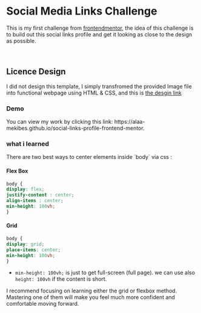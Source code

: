 <h1>Social Media Links Challenge</h1>

<p>This is my first challenge from <a href="https://www.frontendmentor.io" target="_blank">frontendmentor</a>, the idea of this challenge is 
  to build out this social links profile and get it looking as close to the design as possible.</p>
  
  <br>

<h2>Licence Design</h2>
  
<p>I did not design this template, I simply transfromed the provided Image file into functional webpage using HTML 
  & CSS, and this is <a href="https://www.frontendmentor.io/challenges/social-links-profile-UG32l9m6dQ" target="_blank">the desgin link</a></p>

<h3>Demo</h3>

<p>You can view my work by clicking this link: https://alaa-mekibes.github.io/social-links-profile-frontend-mentor.</p>

<h3>what i learned</h3>

<p>There are two best ways to center elements inside `body` via css :</p>

<h4>Flex Box</h4>

```css
body {
display: flex; 
justify-content : center; 
align-items : center; 
min-height: 100vh;
}
```

<h4>Grid</h4>

```css
body {
display: grid;
place-items: center;
min-height: 100vh;
}
```

- `min-height: 100vh;` is just to get full-screen (full page). we can use also `height: 100vh` if the content is short.

<p>I recommend focusing on learning either the grid or flexbox method. Mastering one of them will make you feel much more confident and comfortable moving forward.</p>
